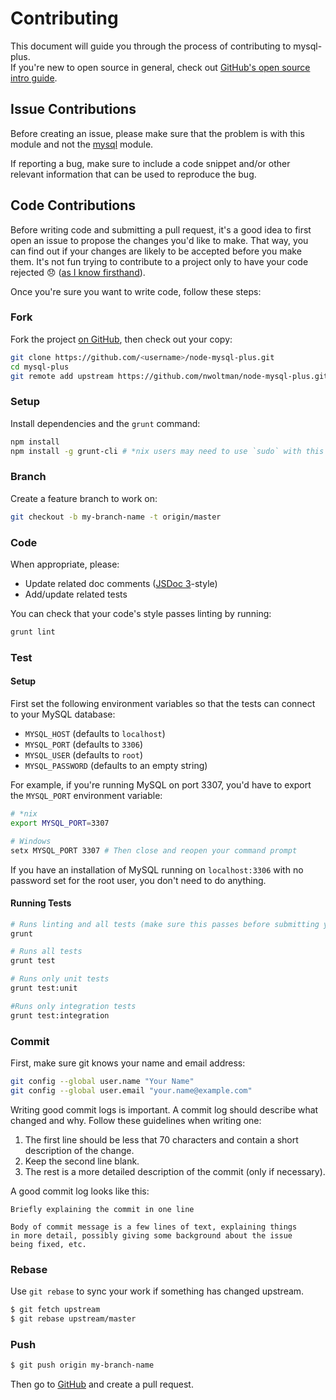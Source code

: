# Contributing

This document will guide you through the process of contributing to mysql-plus.  
If you're new to open source in general, check out [GitHub's open source intro guide](https://guides.github.com/overviews/os-contributing/).


## Issue Contributions

Before creating an issue, please make sure that the problem is with this module and not the [mysql](https://github.com/felixge/node-mysql) module.

If reporting a bug, make sure to include a code snippet and/or other relevant information that can be used to reproduce the bug.


## Code Contributions

Before writing code and submitting a pull request, it's a good idea to first open an issue to propose the changes you'd like to make. That way, you can find out if your changes are likely to be accepted before you make them. It's not fun trying to contribute to a project only to have your code rejected :disappointed: ([as I know firsthand](https://github.com/sindresorhus/grunt-eslint/pull/105)).

Once you're sure you want to write code, follow these steps:

### Fork

Fork the project [on GitHub](https://github.com/nwoltman/node-mysql-plus.git), then check out your copy:

```sh
git clone https://github.com/<username>/node-mysql-plus.git
cd mysql-plus
git remote add upstream https://github.com/nwoltman/node-mysql-plus.git
```

### Setup

Install dependencies and the `grunt` command:

```sh
npm install
npm install -g grunt-cli # *nix users may need to use `sudo` with this command
```

### Branch

Create a feature branch to work on:

```sh
git checkout -b my-branch-name -t origin/master
```

### Code

When appropriate, please:

* Update related doc comments ([JSDoc 3](http://usejsdoc.org/)-style)
* Add/update related tests

You can check that your code's style passes linting by running:

```sh
grunt lint
```

### Test

#### Setup

First set the following environment variables so that the tests can connect to your MySQL database:

+ `MYSQL_HOST` (defaults to `localhost`)
+ `MYSQL_PORT` (defaults to `3306`)
+ `MYSQL_USER` (defaults to `root`)
+ `MYSQL_PASSWORD` (defaults to an empty string)

For example, if you're running MySQL on port 3307, you'd have to export the `MYSQL_PORT` environment variable:

```sh
# *nix
export MYSQL_PORT=3307

# Windows
setx MYSQL_PORT 3307 # Then close and reopen your command prompt
```

If you have an installation of MySQL running on `localhost:3306` with no password set for the root user, you don't need to do anything.

#### Running Tests

```sh
# Runs linting and all tests (make sure this passes before submitting your PR)
grunt

# Runs all tests
grunt test

# Runs only unit tests
grunt test:unit

#Runs only integration tests
grunt test:integration
```

### Commit

First, make sure git knows your name and email address:

```sh
git config --global user.name "Your Name"
git config --global user.email "your.name@example.com"
```

Writing good commit logs is important. A commit log should describe what changed and why.
Follow these guidelines when writing one:

1. The first line should be less that 70 characters and contain a short description of the change.
2. Keep the second line blank.
3. The rest is a more detailed description of the commit (only if necessary).

A good commit log looks like this:

```
Briefly explaining the commit in one line

Body of commit message is a few lines of text, explaining things
in more detail, possibly giving some background about the issue
being fixed, etc.
```

### Rebase

Use `git rebase` to sync your work if something has changed upstream.

```sh
$ git fetch upstream
$ git rebase upstream/master
```

### Push

```sh
$ git push origin my-branch-name
```

Then go to [GitHub](https://github.com/nwoltman/node-mysql-plus) and create a pull request.
